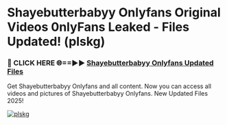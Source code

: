 # Shayebutterbabyy Onlyfans Original Videos 0nlyFans Leaked - Files Updated! (plskg)

<h3>🔴 CLICK HERE 🌐==►► <a href="https://tinyurl.com/ehrbuxhb" rel="nofollow">Shayebutterbabyy Onlyfans Updated Files</a></h3>

Get Shayebutterbabyy Onlyfans and all content. Now you can access all videos and pictures of Shayebutterbabyy Onlyfans. New Updated Files 2025!

[![plskg](https://i.imgur.com/lVYEuWS.gif)](https://tinyurl.com/ehrbuxhb)

